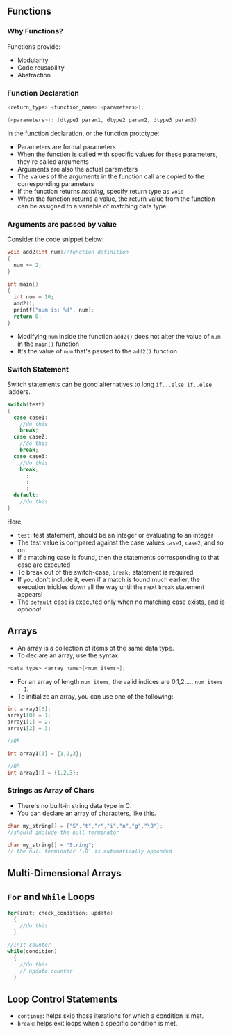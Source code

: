 ## Functions
### Why Functions?
Functions provide:
- Modularity
- Code reusability
- Abstraction

### Function Declaration
```c
<return_type> <function_name>(<parameters>);

(<parameters>): (dtype1 param1, dtype2 param2, dtype3 param3)
```

In the function declaration, or the function prototype:
- Parameters are formal parameters
- When the function is called with specific values for these parameters, they're called arguments
- Arguments are also the actual parameters
- The values of the arguments in the function call are copied to the corresponding parameters
- If the function returns *nothing*, specify return type as `void`
- When the function returns a value, the return value from the function can be assigned to a variable of matching data type

### Arguments are passed by value
Consider the code snippet below:
```c
void add2(int num)//function definition
{
  num += 2;
}

int main()
{
  int num = 10;
  add2();
  printf("num is: %d", num);
  return 0;
}
```
- Modifying `num` inside the function `add2()` does not alter the value of `num` in the `main()` function
- It's the value of `num` that's passed to the `add2()` function

### Switch Statement
Switch statements can be good alternatives to long `if...else if..else` ladders.
```c
switch(test)
{
  case case1:
    //do this
    break;
  case case2:
    //do this
    break;
  case case3:
    //do this
    break;
      :
      :
      :
  default:
    //do this
}
```

Here, 
- `test`: test statement, should be an integer or evaluating to an integer
- The test value is compared against the case values `case1`, `case2`, and so on
- If a matching case is found, then the statements corresponding to that case are executed
- To break out of the switch-case, `break;` statement is required
- If you don't include it, even if a match is found much earlier, the execution trickles down all the way until the next `break` statement appears!
- The `default` case is executed only when no matching case exists, and is *optional*.

## Arrays
- An array is a collection of items of the same data type.
- To declare an array, use the syntax:

```c
<data_type> <array_name>[<num_items>];
```
- For an array of length `num_items`, the valid indices are 0,1,2,..., `num_items - 1`.
- To initialize an array, you can use one of the following:
```c
int array1[3];
array1[0] = 1;
array1[1] = 2;
array1[2] = 3;

//OR

int array1[3] = {1,2,3};

//OR
int array1[] = {1,2,3};

```

### Strings as Array of Chars
- There's no built-in string data type in C.
- You can declare an array of characters, like this.
```c
char my_string[] = {"S","t","r","i","n","g","\0"};
//should include the null terminator

char my_string[] = "String";
// the null terminator '\0' is automatically appended

```
## Multi-Dimensional Arrays

## `For` and `While` Loops
```c
for(init; check_condition; update)
  {
    //do this
  }
```

```c
//init counter
while(condition)
  {
    //do this
    // update counter
  }
```
## Loop Control Statements

- `continue`: helps skip those iterations for which a condition is met.
- `break`: helps exit loops when a specific condition is met.




